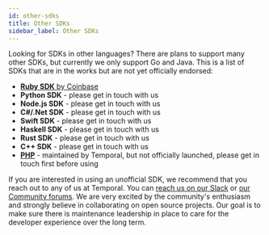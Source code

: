 ```yaml
---
id: other-sdks
title: Other SDKs
sidebar_label: Other SDKs
---
```


Looking for SDKs in other languages? There are plans to support many other SDKs, but currently we only support Go and Java. This is a list of SDKs that are in the works but are not yet officially endorsed:

- [**Ruby SDK** by Coinbase](https://github.com/coinbase/temporal-ruby)
- **Python SDK** - please get in touch with us
- **Node.js SDK** - please get in touch with us
- **C#/.Net SDK** - please get in touch with us
- **Swift SDK** - please get in touch with us
- **Haskell SDK** - please get in touch with us
- **Rust SDK** - please get in touch with us
- **C++ SDK** - please get in touch with us
- [**PHP**](https://github.com/temporalio/php-sdk) - maintained by Temporal, but not officially launched, please get in touch first before using

If you are interested in using an unofficial SDK, we recommend that you reach out to any of us at Temporal. You can [reach us on our Slack](http://temporalio.slack.com/) or [our Community forums](https://community.temporal.io/). We are very excited by the community's enthusiasm and strongly believe in collaborating on open source projects. Our goal is to make sure there is maintenance leadership in place to care for the developer experience over the long term.
